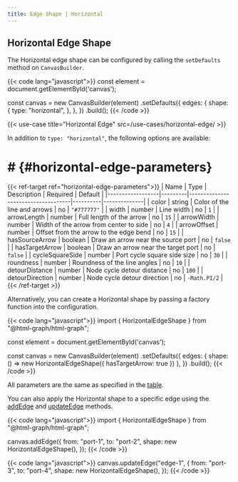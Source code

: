 ```yaml
---
title: Edge Shape | Horizontal
---
```


## Horizontal Edge Shape

The Horizontal edge shape can be configured by calling the `setDefaults` method on `CanvasBuilder`.

{{< code lang="javascript">}}
const element = document.getElementById('canvas');

const canvas = new CanvasBuilder(element)
  .setDefaults({
    edges: {
      shape: {
        type: "horizontal",
      },
    },
  })
  .build();
{{< /code >}}

{{< use-case title="Horizontal Edge" src=/use-cases/horizontal-edge/ >}}

In addition to `type: "horizontal"`, the following options are available:

# # {#horizontal-edge-parameters}

{{< ref-target ref="horizontal-edge-parameters">}}
| Name             | Type    | Description                        | Required | Default      |
|------------------|---------|------------------------------------|----------|--------------|
| color            | string  | Color of the line and arrows       | no       | `"#777777"`  |
| width            | number  | Line width                         | no       | `1`          |
| arrowLength      | number  | Full length of the arrow           | no       | `15`         |
| arrowWidth       | number  | Width of the arrow from center to side | no    | `4`          |
| arrowOffset      | number  | Offset from the arrow to the edge bend | no   | `15`         |
| hasSourceArrow   | boolean | Draw an arrow near the source port | no       | `false`      |
| hasTargetArrow   | boolean | Draw an arrow near the target port | no       | `false`      |
| cycleSquareSide  | number  | Port cycle square side size        | no       | `30`         |
| roundness        | number  | Roundness of the line angles       | no       | `10`         |
| detourDistance   | number  | Node cycle detour distance         | no       | `100`        |
| detourDirection  | number  | Node cycle detour direction        | no       | `-Math.PI/2` |
{{< /ref-target >}}

Alternatively, you can create a Horizontal shape by passing a factory function into the configuration.

{{< code lang="javascript">}}
import { HorizontalEdgeShape } from "@html-graph/html-graph";

const element = document.getElementById('canvas');

const canvas = new CanvasBuilder(element)
  .setDefaults({
    edges: {
      shape: () => new HorizontalEdgeShape({ hasTargetArrow: true })
    },
  })
  .build();
{{< /code >}}

All parameters are the same as specified in the [table](#horizontal-edge-parameters).

You can also apply the Horizontal shape to a specific edge using the
[addEdge](/canvas/add-edge) and [updateEdge](/canvas/update-edge) methods.

{{< code lang="javascript">}}
import { HorizontalEdgeShape } from "@html-graph/html-graph";

canvas.addEdge({
  from: "port-1",
  to: "port-2",
  shape: new HorizontalEdgeShape(),
});
{{< /code >}}

{{< code lang="javascript">}}
canvas.updateEdge("edge-1", {
  from: "port-3",
  to: "port-4",
  shape: new HorizontalEdgeShape(),
});
{{< /code >}}

